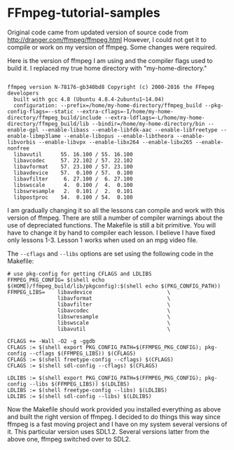FFmpeg-tutorial-samples
=======================

Original code came from updated version of source code from http://dranger.com/ffmpeg/ffmpeg.html
However, I could not get it to compile or work on my version of ffmpeg. Some changes were required. 

Here is the version of ffmpeg I am using and the compiler flags used to build it.
I replaced my true home directory with "my-home-directory."


```

ffmpeg version N-78176-gb340bd8 Copyright (c) 2000-2016 the FFmpeg developers
  built with gcc 4.8 (Ubuntu 4.8.4-2ubuntu1~14.04)
  configuration: --prefix=/home/my-home-directory/ffmpeg_build --pkg-config-flags=--static --extra-cflags=-I/home/my-home-directory/ffmpeg_build/include --extra-ldflags=-L/home/my-home-directory/ffmpeg_build/lib --bindir=/home/my-home-directory/bin --enable-gpl --enable-libass --enable-libfdk-aac --enable-libfreetype --enable-libmp3lame --enable-libopus --enable-libtheora --enable-libvorbis --enable-libvpx --enable-libx264 --enable-libx265 --enable-nonfree
  libavutil      55. 16.100 / 55. 16.100
  libavcodec     57. 22.102 / 57. 22.102
  libavformat    57. 23.100 / 57. 23.100
  libavdevice    57.  0.100 / 57.  0.100
  libavfilter     6. 27.100 /  6. 27.100
  libswscale      4.  0.100 /  4.  0.100
  libswresample   2.  0.101 /  2.  0.101
  libpostproc    54.  0.100 / 54.  0.100 

```

I am gradually changing it so all the lessons can compile and work with this version of ffmpeg. There are still a number of compiler warnings about the use of depreciated functions. The Makefile is still a bit primitive. You will have to change it by hand to compiler each lesson. I believe I have fixed only lessons 1-3. Lesson 1 works when used on an mpg video file. 

The `--cflags` and `--libs` options are set using the following code in the Makefile:

```
# use pkg-config for getting CFLAGS and LDLIBS
FFMPEG_PKG_CONFIG= $(shell echo $(HOME)/ffmpeg_build/lib/pkgconfig):$(shell echo $(PKG_CONFIG_PATH))
FFMPEG_LIBS=    libavdevice                        \
                libavformat                        \
                libavfilter                        \
                libavcodec                         \
                libswresample                      \
                libswscale                         \
                libavutil                          \

CFLAGS += -Wall -O2 -g -ggdb
CFLAGS := $(shell export PKG_CONFIG_PATH=$(FFMPEG_PKG_CONFIG); pkg-config --cflags $(FFMPEG_LIBS)) $(CFLAGS)
CFLAGS := $(shell freetype-config --cflags) $(CFLAGS)
CFLAGS := $(shell sdl-config --cflags) $(CFLAGS)

LDLIBS := $(shell export PKG_CONFIG_PATH=$(FFMPEG_PKG_CONFIG); pkg-config --libs $(FFMPEG_LIBS)) $(LDLIBS)
LDLIBS := $(shell freetype-config --libs) $(LDLIBS)
LDLIBS := $(shell sdl-config --libs) $(LDLIBS)

```

Now the Makefile should work provided you installed everything as above and built the right version of ffmpeg. I decided to do things this way since ffmpeg is a fast moving project and I have on my system several versions of it. This particular version uses SDL1.2. Several versions latter from the above one, ffmpeg switched over to SDL2. 
